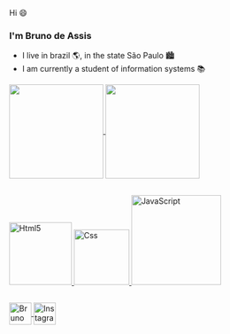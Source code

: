 Hi :smile:

### I'm Bruno de Assis
- I live in brazil :earth_americas:, in the state São Paulo :cityscape:
- I am currently a student of information systems :books:

<div>
   <a href="https://github.com/Bruno-Dassis">
    <img align="center" height="170em"	src="https://github-readme-stats.vercel.app/api?username=Bruno-                                   Dassis&show_icons=true&theme=graywhite&include_all_commits=true&count_private=true"/>
    <img align="center" height="170em" src="https://github-readme-stats.vercel.app/api/top-langs/?username=Bruno-Dassis&layout=compact&theme=graywhite"/>
</div>
 
 ##
 
<div>
  <a href="https://dev.to/envoy_/150-badges-for-github-pnk" target="_blank">
  <img src="https://img.shields.io/badge/HTML5-E34F26?style=for-the-badge&logo=html5&logoColor=white" alt="Html5" width="113" heigth"90" style="max-with: 100%";></img>
  </a>

  <a href="https://dev.to/envoy_/150-badges-for-github-pnk" target="_blank">
  <img src="https://img.shields.io/badge/CSS3-1572B6?style=for-the-badge&logo=css3&logoColor=white" alt="Css" width="100" heigth"80" style="max-with: 100%";></img>
  </a>

  <a href="https://dev.to/envoy_/150-badges-for-github-pnk" target="_blank">
  <img src="https://img.shields.io/badge/JavaScript-F7DF1E?style=for-the-badge&logo=javascript&logoColor=black" alt="JavaScript" width="162" heigth"150" border-      radius="10px" style="max-with: 100%";></img>
</a>
</div>

  ##

<div>
  <a href="https://www.linkedin.com/in/bruno-de-assis-pereira-7a411219a/" target="_blank">
  <img align="center" alt="Bruno linkedin" height="40" width="40" src="https://img.shields.io/badge/LinkedIn-0077B5?style=for-the-badge&logo=linkedin&logoColor=white"      style="max-with: 100%";> 

  </a>
  <a href="https://www.instagram.com/_d_assis/" target="_blank">
  <img align="center" alt="Instagram" height="40" width="40" src="https://img.shields.io/badge/Instagram-E4405F?style=for-the-badge&logo=instagram&logoColor=white" style="max-with: 100%";> 
  </a>
 </div>
